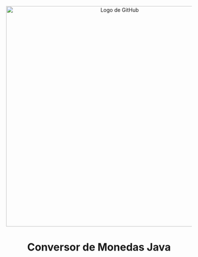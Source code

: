 
<div align="center">
    <img src="https://github.com/user-attachments/assets/7f670151-339f-4aeb-a940-02e305391f5b" alt="Logo de GitHub" width="600">
</div>
<h1 align="center"> Conversor de Monedas Java </h1>
